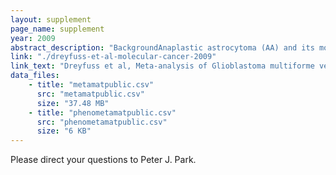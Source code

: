 ```yaml
---
layout: supplement
page_name: supplement
year: 2009
abstract_description: "BackgroundAnaplastic astrocytoma (AA) and its more aggressive counterpart, glioblastoma multiforme (GBM), are the most common intrinsic brain tumors in adults and are almost universally fatal. A deeper understanding of the molecular relationship of these tumor types is necessary to derive insights into the diagnosis, prognosis, and treatment of gliomas. Although genomewide profiling of expression levels with microarrays can be used to identify differentially expressed genes between these tumor types, comparative studies so far have resulted in gene lists that show little overlap.ResultsTo achieve a more accurate and stable list of the differentially expressed genes and pathways between primary GBM and AA, we performed a meta-analysis using publicly available genome-scale mRNA data sets. There were four data sets with sufficiently large sample sizes of both GBMs and AAs, all of which coincidentally used human U133 platforms from Affymetrix, allowing for easier and more precise integration of data. After scoring genes and pathways within each data set, we combined the statistics across studies using the nonparametric rank sum method to identify the features that differentiate GBMs and AAs. We found >900 statistically significant probe sets after correction for multiple testing from the >22,000 tested. We also used the rank sum approach to select >20 significant Biocarta pathways after correction for multiple testing out of >175 pathways examined. The most significant pathway was the hypoxia-inducible factor (HIF) pathway. Our analysis suggests that many of the most statistically significant genes work together in a HIF1A/VEGF-regulated network to increase angiogenesis and invasion in GBM when compared to AA.ConclusionWe have performed a meta-analysis of genome-scale mRNA expression data for 289 human malignant gliomas and have identified a list of >900 probe sets and >20 pathways that are significantly different between GBM and AA. These feature lists could be utilized to aid in diagnosis, prognosis, and grade reduction of high-grade gliomas and to identify genes that were not previously suspected of playing an important role in glioma biology. More generally, this approach suggests that combined analysis of existing data sets can reveal new insights and that the large amount of publicly available cancer data sets should be further utilized in a similar manner."
link: "./dreyfuss-et-al-molecular-cancer-2009"
link_text: "Dreyfuss et al, Meta-analysis of Glioblastoma multiforme versus Anaplastic astrocytoma identifies robust gene markers, Molecular Cancer, 8:71, 2009"
data_files:
    - title: "metamatpublic.csv"
      src: "metamatpublic.csv"
      size: "37.48 MB"
    - title: "phenometamatpublic.csv"
      src: "phenometamatpublic.csv"
      size: "6 KB"
---
```


Please direct your questions to Peter J. Park.
